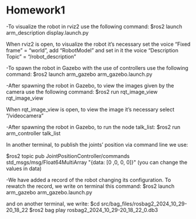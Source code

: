 # Homework1
-To visualize the robot in rviz2 use the following command:
$ros2 launch arm_description display.launch.py

When rviz2 is open, to visualize the robot it’s necessary set the voice “Fixed frame” = “world”, add “RobotModel” and set in it the voice “Description Topic” = “/robot_description”

-To spawn the robot in Gazebo with the use of controllers use the following command:
$ros2 launch arm_gazebo arm_gazebo.launch.py

-After spawning the robot in Gazebo, to view the images given by the camera use the following command:
$ros2 run rqt_image_view rqt_image_view

When rqt_image_view is open, to view the image it’s necessary select “/videocamera”

-After spawning the robot in Gazebo, to run the node talk_list:
$ros2 run arm_controller talk_list

In another terminal, to publish the joints’ position via command line we use:

$ros2 topic pub JointPositionController/commands std_msgs/msg/Float64MultiArray "{data: [0 ,0, 0, 0]}"
(you can change the values in data)

-We have added a record of the robot changing its configuration. To rewatch the record, we write on terminal this command:
$ros2 launch arm_gazebo arm_gazebo.launch.py

and on another terminal, we write:
$cd src/bag_files/rosbag2_2024_10_29-20_18_22
$ros2 bag play rosbag2_2024_10_29-20_18_22_0.db3
